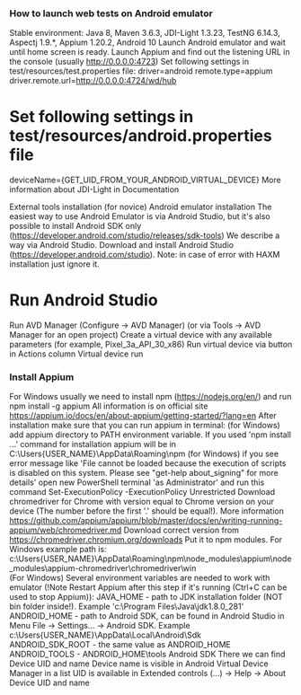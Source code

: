 
### How to launch web tests on Android emulator
Stable environment: Java 8, Maven 3.6.3, JDI-Light 1.3.23, TestNG 6.14.3, Aspectj 1.9.*, Appium 1.20.2, Android 10
Launch Android emulator and wait until home screen is ready.
Launch Appium and find out the listening URL in the console (usually http://0.0.0.0:4723)
Set following settings in test/resources/test.properties file:
   driver=android 
   remote.type=appium
   driver.remote.url=http://0.0.0.0:4724/wd/hub 
# Set following settings in test/resources/android.properties file
deviceName={GET_UID_FROM_YOUR_ANDROID_VIRTUAL_DEVICE} 
More information about JDI-Light in Documentation

External tools installation (for novice)
Android emulator installation
The easiest way to use Android Emulator is via Android Studio, but it's also possible to install Android SDK only (https://developer.android.com/studio/releases/sdk-tools) We describe a way via Android Studio.
Download and install Android Studio (https://developer.android.com/studio). Note: in case of error with HAXM installation just ignore it.
# Run Android Studio
Run AVD Manager (Configure -> AVD Manager) (or via Tools -> AVD Manager for an open project)
Create a virtual device with any available parameters (for example, Pixel_3a_API_30_x86)
Run virtual device via button in Actions column Virtual device run

### Install Appium
For Windows usually we need to install npm (https://nodejs.org/en/) and run npm install -g appium
All information is on official site https://appium.io/docs/en/about-appium/getting-started/?lang=en
After installation make sure that you can run appium in terminal:
(for Windows) add appium directory to PATH environment variable. If you used 'npm install ...' command for installation appium will be in C:\Users\{USER_NAME}\AppData\Roaming\npm
(for Windows) if you see error message like 'File cannot be loaded because the execution of scripts is disabled on this system. Please see "get-help about_signing" for more details' open new PowerShell terminal 'as Administrator' and run this command Set-ExecutionPolicy -ExecutionPolicy Unrestricted
Download chromedriver for Chrome with version equal to Chrome version on your device (The number before the first '.' should be equal!).
More information https://github.com/appium/appium/blob/master/docs/en/writing-running-appium/web/chromedriver.md
Download correct version from https://chromedriver.chromium.org/downloads
Put it to npm modules. For Windows example path is: c:\Users\{USER_NAME}\AppData\Roaming\npm\node_modules\appium\node_modules\appium-chromedriver\chromedriver\win\
(For Windows) Several environment variables are needed to work with emulator (!Note Restart Appium after this step if it's running (Ctrl+C can be used to stop Appium)):
JAVA_HOME - path to JDK installation folder (NOT bin folder inside!). Example 'c:\Program Files\Java\jdk1.8.0_281'
ANDROID_HOME - path to Android SDK, can be found in Android Studio in Menu File -> Settings... -> Android SDK. Example c:\Users\{USER_NAME}\AppData\Local\Android\Sdk\
ANDROID_SDK_ROOT - the same value as ANDROID_HOME
ANDROID_TOOLS - ANDROID_HOME\tools
Android SDK
There we can find Device UID and name
Device name is visible in Android Virtual Device Manager in a list
UID is available in Extended controls (...) -> Help -> About Device UID and name

